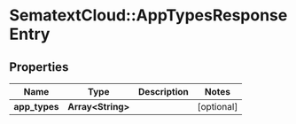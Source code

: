 # SematextCloud::AppTypesResponseEntry

## Properties

| Name          | Type                    | Description | Notes      |
| ------------- | ----------------------- | ----------- | ---------- |
| **app_types** | **Array&lt;String&gt;** |             | [optional] |
